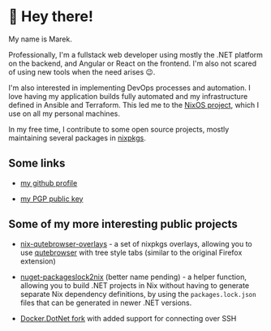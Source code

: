 # :wave: Hey there!

My name is Marek.

Professionally, I'm a fullstack web developer using mostly the .NET platform
on the backend, and Angular or React on the frontend. I'm also not scared of using
new tools when the need arises :wink:.

I'm also interested in implementing DevOps processes and automation. I love
having my application builds fully automated and my infrastructure defined in
Ansible and Terraform. This led me to the [NixOS project](https://nixos.org/),
which I use on all my personal machines.

In my free time, I contribute to some open source projects, mostly maintaining
several packages in [nixpkgs](https://github.com/NixOS/nixpkgs).

## Some links

- [my github profile](https://github.com/mdarocha)

- [my PGP public key](https://mdarocha.pl/my-pgp.key)

## Some of my more interesting public projects

- [nix-qutebrowser-overlays](https://github.com/mdarocha/nix-qutebrowser-overlays) -
  a set of nixpkgs overlays, allowing you to use
  [qutebrowser](https://github.com/qutebrowser/qutebrowser) with tree style
  tabs (similar to the original Firefox extension)

- [nuget-packageslock2nix](https://github.com/mdarocha/nuget-packageslock2nix) (better name pending) -
  a helper function, allowing you to build .NET projects in Nix without having to generate
  separate Nix dependency definitions, by using the `packages.lock.json` files that can be
  generated in newer .NET versions.

- [Docker.DotNet fork](https://github.com/TrapTech/Docker.DotNet) with added support for connecting over SSH
